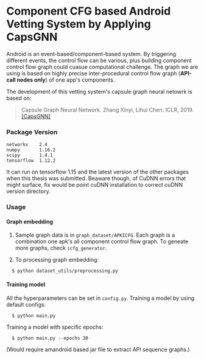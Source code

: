 # Component CFG based Android Vetting System by Applying CapsGNN

Android is an event-based/component-based system. By triggering different events, the control flow can be various, plus building component control flow graph could cuasue computational challenge. The graph we are using is based on highly precise inter-procedural control flow graph (**API-call nodes only**) of one app's components. 

The development of this vetting system's capsule graph neural netowrk is based on:  
> Capsule Graph Neural Network.
> Zhang Xinyi, Lihui Chen.
> ICLR, 2019.
> [[CapsGNN]](https://github.com/XinyiZ001/CapsGNN)

### Package Version
```
networkx    2.4
numpy       1.16.2
scipy       1.4.1
tensorflow  1.12.2
```
It can run on tensorflow 1.15 and the latest version of the other packages when this thesis was submitted.
Beaware though, of CuDNN errors that might surface, fix would be point cuDNN installation to correct cuDNN version directory.

### Usage

#### Graph embedding

1. Sample graph data is in `graph_dataset/APKICFG`. Each graph is a combination one apk's all component control flow graph. To geneate more graphs, check `icfg_generator`.


2. To processing graph embedding:
```
  $ python dataset_utils/preprocessing.py
```

#### Training model
All the hyperparameters can be set in `config.py`. Training a model by using default configs:
```
  $ python main.py
```

Training a model with specific epochs:
```
  $ python main.py --epochs 30
```

(Would require amandroid based jar file to extract API sequence graphs.)
